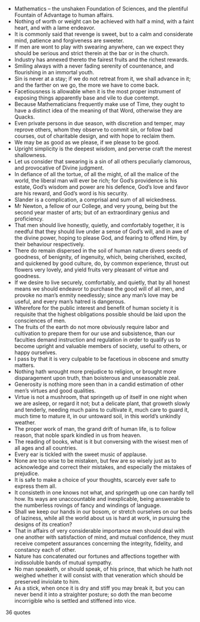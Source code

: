  - Mathematics – the unshaken Foundation of Sciences, and the plentiful Fountain of Advantage to human affairs.
 - Nothing of worth or weight can be achieved with half a mind, with a faint heart, and with a lame endeavor.
 - It is commonly said that revenge is sweet, but to a calm and considerate mind, patience and forgiveness are sweeter.
 - If men are wont to play with swearing anywhere, can we expect they should be serious and strict therein at the bar or in the church.
 - Industry has annexed thereto the fairest fruits and the richest rewards.
 - Smiling always with a never fading serenity of countenance, and flourishing in an immortal youth.
 - Sin is never at a stay; if we do not retreat from it, we shall advance in it; and the farther on we go, the more we have to come back.
 - Facetiousness is allowable when it is the most proper instrument of exposing things apparently base and vile to due contempt.
 - Because Mathematicians frequently make use of Time, they ought to have a distinct idea of the meaning of that Word, otherwise they are Quacks.
 - Even private persons in due season, with discretion and temper, may reprove others, whom they observe to commit sin, or follow bad courses, out of charitable design, and with hope to reclaim them.
 - We may be as good as we please, if we please to be good.
 - Upright simplicity is the deepest wisdom, and perverse craft the merest shallowness.
 - Let us consider that swearing is a sin of all others peculiarly clamorous, and provocative of Divine judgment.
 - In defiance of all the tortue, of all the might, of all the malice of the world, the liberal man will ever be rich; for God’s providence is his estate, God’s wisdom and power are his defence, God’s love and favor are his reward, and God’s word is his security.
 - Slander is a complication, a comprisal and sum of all wickedness.
 - Mr Newton, a fellow of our College, and very young, being but the second year master of arts; but of an extraordinary genius and proficiency.
 - That men should live honestly, quietly, and comfortably together, it is needful that they should live under a sense of God’s will, and in awe of the divine power, hoping to please God, and fearing to offend Him, by their behaviour respectively.
 - There do remain dispersed in the soil of human nature divers seeds of goodness, of benignity, of ingenuity, which, being cherished, excited, and quickened by good culture, do, by common experience, thrust out flowers very lovely, and yield fruits very pleasant of virtue and goodness.
 - If we desire to live securely, comfortably, and quietly, that by all honest means we should endeavor to purchase the good will of all men, and provoke no man’s enmity needlessly; since any man’s love may be useful, and every man’s hatred is dangerous.
 - Wherefore for the public interest and benefit of human society it is requisite that the highest obligations possible should be laid upon the consciences of men.
 - The fruits of the earth do not more obviously require labor and cultivation to prepare them for our use and subsistence, than our faculties demand instruction and regulation in order to qualify us to become upright and valuable members of society, useful to others, or happy ourselves.
 - I pass by that it is very culpable to be facetious in obscene and smutty matters.
 - Nothing hath wrought more prejudice to religion, or brought more disparagement upon truth, than boisterous and unseasonable zeal.
 - Generosity is nothing more seen than in a candid estimation of other men’s virtues and good qualities.
 - Virtue is not a mushroom, that springeth up of itself in one night when we are asleep, or regard it not; but a delicate plant, that groweth slowly and tenderly, needing much pains to cultivate it, much care to guard it, much time to mature it, in our untoward soil, in this world’s unkindly weather.
 - The proper work of man, the grand drift of human life, is to follow reason, that noble spark kindled in us from heaven.
 - The reading of books, what is it but conversing with the wisest men of all ages and all countries.
 - Every ear is tickled with the sweet music of applause.
 - None are too wise to be mistaken, but few are so wisely just as to acknowledge and correct their mistakes, and especially the mistakes of prejudice.
 - It is safe to make a choice of your thoughts, scarcely ever safe to express them all.
 - It consisteth in one knows not what, and springeth up one can hardly tell how. Its ways are unaccountable and inexplicable, being answerable to the numberless rovings of fancy and windings of language.
 - Shall we keep our hands in our bosom, or stretch ourselves on our beds of laziness, while all the world about us is hard at work, in pursuing the designs of its creation?
 - That in affairs of very considerable importance men should deal with one another with satisfaction of mind, and mutual confidence, they must receive competent assurances concerning the integrity, fidelity, and constancy each of other.
 - Nature has concatenated our fortunes and affections together with indissoluble bands of mutual sympathy.
 - No man speaketh, or should speak, of his prince, that which he hath not weighed whether it will consist with that veneration which should be preserved inviolate to him.
 - As a stick, when once it is dry and stiff you may break it, but you can never bend it into a straighter posture; so doth the man become incorrigible who is settled and stiffened into vice.

36 quotes
